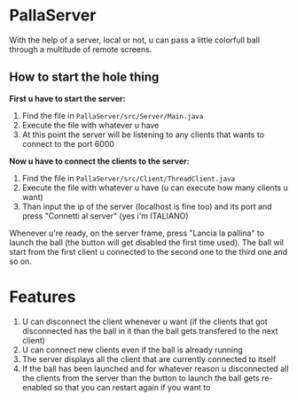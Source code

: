 # PallaServer

With the help of a server, local or not, u can pass a little colorfull ball through a multitude of remote screens.

## How to start the hole thing

**First u have to start the server:**
1. Find the file in `PallaServer/src/Server/Main.java`
2. Execute the file with whatever u have
3. At this point the server will be listening to any clients that wants to connect to the port 6000

**Now u have to connect the clients to the server:**
1. Find the file in `PallaServer/src/Client/ThreadClient.java`
2. Execute the file with whatever u have (u can execute how many clients u want)
3. Than input the ip of the server (localhost is fine too) and its port and press "Connetti al server" (yes i'm ITALIANO)

Whenever u're ready, on the server frame, press "Lancia la pallina" to launch the ball (the button will get disabled the first time used).
The ball wil start from the first client u connected to the second one to the third one and so on.

# Features

1. U can disconnect the client whenever u want (if the clients that got disconnected has the ball in it than the ball gets transfered to the next client)
2. U can connect new clients even if the ball is already running
3. The server displays all the client that are currently connected to itself
4. If the ball has been launched and for whatever reason u disconnected all the clients from the server than the button to launch the ball gets re-enabled so that you can restart again if you want to
